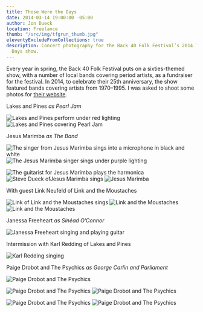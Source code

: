 ```yaml
---
title: Those Were the Days
date: 2014-03-14 19:00:00 -05:00
author: Jon Dueck
location: Freelance
thumb: "/src/img/tfgrun_thumb.jpg"
eleventyExcludeFromCollections: true
description: Concert photography for the Back 40 Folk Festival’s 2014 Those Were the
  Days show.
---
```


Every year in spring, the Back 40 Folk Festival puts on a sixties-themed show, with a number of local bands covering period artists, as a fundraiser for the festival. In 2014, to celebrate their 25th anniversary, the show featured bands covering artists from 1970–1995. I was asked to shoot some photos for [their website](http://back40folkfest.com).


Lakes and Pines *as Pearl Jam*

![Lakes and Pines perform under red lighting](/src/img/DSC_0028.jpg)
![Lakes and Pines covering Pearl Jam](/src/img/DSC_0054.jpg)


Jesus Marimba *as The Band*

![The singer from Jesus Marimba sings into a microphone in black and white](/src/img/DSC_0109.jpg#half)
![The Jesus Marimba singer sings under purple lighting](/src/img/DSC_0120.jpg#half)

![The guitarist for Jesus Marimba plays the harmonica](/src/img/DSC_0097.jpg)  
![Steve Dueck ofJesus Marimba sings](/src/img/DSC_0060.jpg)
![Jesus Marimba](/src/img/DSC_0081.jpg)

With guest Link Neufeld of Link and the Moustaches

![Link of Link and the Moustaches sings](/src/img/DSC_0155.jpg)
![Link and the Moustaches](src/img/DSC_0167.jpg#half)
![Link and the Moustaches](src/img/DSC_0186.jpg#half)


Janessa Freeheart *as Sinéad O’Connor*

![Janessa Freeheart singing and playing guitar](/src/img/DSC_0212.jpg)


Intermission with Karl Redding of Lakes and Pines

![Karl Redding singing](/src/img/DSC_0230.jpg)


Paige Drobot and The Psychics *as George Carlin and Parliament*

![Paige Drobot and The Psychics](/src/img/DSC_0242.jpg)

![Paige Drobot and The Psychics](/src/img/DSC_0248.jpg#half)
![Paige Drobot and The Psychics](/src/img/DSC_0253.jpg#half)

![Paige Drobot and The Psychics](/src/img/DSC_0266.jpg)
![Paige Drobot and The Psychics](/src/img/DSC_0314.jpg)
